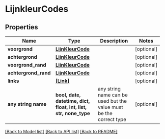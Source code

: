 # LijnkleurCodes


## Properties
Name | Type | Description | Notes
------------ | ------------- | ------------- | -------------
**voorgrond** | [**LijnKleurCode**](LijnKleurCode.md) |  | [optional] 
**achtergrond** | [**LijnKleurCode**](LijnKleurCode.md) |  | [optional] 
**voorgrond_rand** | [**LijnKleurCode**](LijnKleurCode.md) |  | [optional] 
**achtergrond_rand** | [**LijnKleurCode**](LijnKleurCode.md) |  | [optional] 
**links** | [**[Link]**](Link.md) |  | [optional] 
**any string name** | **bool, date, datetime, dict, float, int, list, str, none_type** | any string name can be used but the value must be the correct type | [optional]

[[Back to Model list]](../README.md#documentation-for-models) [[Back to API list]](../README.md#documentation-for-api-endpoints) [[Back to README]](../README.md)


